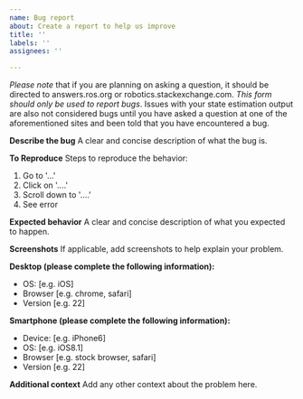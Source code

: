 ```yaml
---
name: Bug report
about: Create a report to help us improve
title: ''
labels: ''
assignees: ''

---
```


*Please note* that if you are planning on asking a question, it should be directed to answers.ros.org or robotics.stackexchange.com. *This form should only be used to report bugs*. Issues with your state estimation output are also not considered bugs until you have asked a question at one of the aforementioned sites and been told that you have encountered a bug.

**Describe the bug**
A clear and concise description of what the bug is.

**To Reproduce**
Steps to reproduce the behavior:
1. Go to '...'
2. Click on '....'
3. Scroll down to '....'
4. See error

**Expected behavior**
A clear and concise description of what you expected to happen.

**Screenshots**
If applicable, add screenshots to help explain your problem.

**Desktop (please complete the following information):**
 - OS: [e.g. iOS]
 - Browser [e.g. chrome, safari]
 - Version [e.g. 22]

**Smartphone (please complete the following information):**
 - Device: [e.g. iPhone6]
 - OS: [e.g. iOS8.1]
 - Browser [e.g. stock browser, safari]
 - Version [e.g. 22]

**Additional context**
Add any other context about the problem here.
